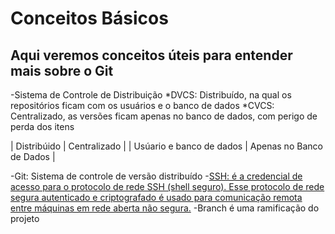 # Conceitos Básicos
## Aqui veremos conceitos úteis para entender mais sobre o Git

-Sistema de Controle de Distribuição
 *DVCS: Distribuído, na qual os repositórios ficam com os usuários e o banco de dados
 *CVCS: Centralizado, as versões ficam apenas no banco de dados, com perigo de perda dos itens 

| Distribúido | Centralizado |
| Usúario e banco de dados | Apenas no Banco de Dados |

-Git: Sistema de controle de versão distribuído
-[SSH: é a credencial de acesso para o protocolo de rede SSH (shell seguro). Esse protocolo de rede segura autenticado e criptografado é usado para comunicação remota entre máquinas em rede aberta não segura.](https://www.atlassian.com/br/git/tutorials/git-ssh#:~:text=O%20que%20%C3%A9%20chave%20SSH,em%20rede%20aberta%20n%C3%A3o%20segura.)
-Branch é uma ramificação do projeto